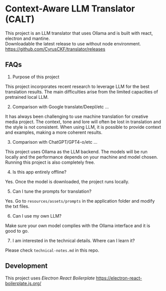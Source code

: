 # Context-Aware LLM Translator (CALT)

This project is an LLM translator that uses Ollama and is built with react, electron and mantine.  
Downloadable the latest release to use without node environment. https://github.com/CyrusCKF/translator/releases

## FAQs

1. Purpose of this project

This project incorporates recent research to leverage LLM for the best translation results. The main difficulties arise from the limited capacities of pretrained local LLM.

2. Comparison with Google translate/Deepl/etc ...

It has always been challenging to use machine translation for creative media project. The context, tone and lore will often be lost in translation and the style is not consistent. When using LLM, it is possible to provide context and examples, making a more coherent results.

3. Comparison with ChatGPT/GPT4-o/etc ...

This project uses Ollama as the LLM backend. The models will be run locally and the performance depends on your machine and model chosen. Running this project is also completely free.

4. Is this app entirely offline?

Yes. Once the model is downloaded, the project runs locally.

5. Can I tune the prompts for translation?

Yes. Go to `resources/assets/prompts` in the application folder and modify the txt files.

6. Can I use my own LLM?

Make sure your own model complies with the Ollama interface and it is good to go.

7. I am interested in the technical details. Where can I learn it?

Please check `technical-notes.md` in this repo.

## Development

This project uses _Electron React Boilerplate_ https://electron-react-boilerplate.js.org/
